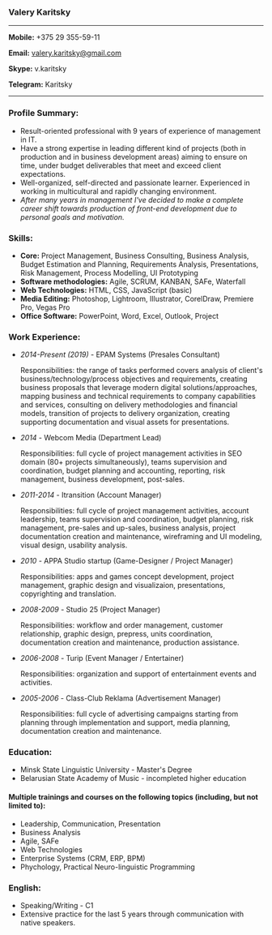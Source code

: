 ### Valery Karitsky

---

**Mobile:** +375 29 355-59-11

**Email:** valery.karitsky@gmail.com

**Skype:** v.karitsky

**Telegram:** Karitsky

---

### Profile Summary: 
- Result-oriented professional with 9 years of experience of management in IT.
- Have a strong expertise in leading different kind of projects (both in production and in business development areas) aiming to ensure on time, under budget deliverables that meet and exceed client expectations.
- Well-organized, self-directed and passionate learner. Experienced in working in multicultural and rapidly changing environment.
- *After many years in management I've decided to make a complete career shift towards production of front-end development due to personal goals and motivation.*




### Skills:
- **Core:** Project Management, Business Consulting, Business Analysis, Budget Estimation and Planning, Requirements Analysis, Presentations, Risk Management, Process Modelling, UI Prototyping
- **Software methodologies:** Agile, SCRUM, KANBAN, SAFe, Waterfall
- **Web Technologies:** HTML, CSS, JavaScript (basic)
- **Media Editing:** Photoshop, Lightroom, Illustrator, CorelDraw, Premiere Pro, Vegas Pro
- **Office Software:** PowerPoint, Word, Excel, Outlook, Project




### Work Experience:
- *2014-Present (2019)* - EPAM Systems (Presales Consultant)

    Responsibilities: the range of tasks performed covers analysis of client's business/technology/process objectives and requirements, creating business proposals that leverage modern digital solutions/approaches, mapping business and technical requirements to company capabilities and services, consulting on delivery methodologies and financial models, transition of projects to delivery organization, creating supporting documentation and visual assets for presentations.

- *2014* - Webcom Media (Department Lead)

    Responsibilities: full cycle of project management activities in SEO domain (80+ projects simultaneously), teams supervision and coordination, budget planning and accounting, reporting, risk management, business development, post-sales.

- *2011-2014* - Itransition (Account Manager)

    Responsibilities: full cycle of project management activities, account leadership, teams supervision and coordination, budget planning, risk management, pre-sales and up-sales, business analysis, project documentation creation and maintenance, wireframing and UI modeling, visual design, usability analysis.

- *2010* - APPA Studio startup (Game-Designer / Project Manager)

    Responsibilities: apps and games concept development, project management, graphic design and visualizaion, presentations, copyrighting and translation.

- *2008-2009* - Studio 25 (Project Manager)

    Responsibilities: workflow and order management, customer relationship, graphic design, prepress, units coordination, documentation creation and maintenance, production assistance.

- *2006-2008* - Turip (Event Manager / Entertainer)

    Responsibilities: organization and support of entertainment events and activities.

- *2005-2006* - Class-Club Reklama (Advertisement Manager)

    Responsibilities: full cycle of advertising campaigns starting from planning through implementation and support, media planning, documentation creation and maintenance.




### Education:
* Minsk State Linguistic University - Master's Degree
* Belarusian State Academy of Music - incompleted higher education

#### Multiple trainings and courses on the following topics (including, but not limited to):
* Leadership, Communication, Presentation
* Business Analysis
* Agile, SAFe
* Web Technologies
* Enterprise Systems (CRM, ERP, BPM)
* Phychology, Practical Neuro-linguistic Programming




### English: 
* Speaking/Writing - C1
* Extensive practice for the last 5 years through communication with native speakers.